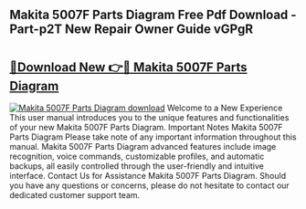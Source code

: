 ## Makita 5007F Parts Diagram Free Pdf Download - Part-p2T New Repair Owner Guide vGPgR

# <h2><a href="http://dfoyi4.blite.top/?on=Makita+5007F+Parts+Diagram">🔗Download New 👉🔴 Makita 5007F Parts Diagram</a></h2>

[![Makita 5007F Parts Diagram download](https://i.imgur.com/lujVjoI.png)](http://dfoyi4.blite.top/?on=Makita+5007F+Parts+Diagram)
Welcome to a New Experience This user manual introduces you to the unique features and functionalities of your new Makita 5007F Parts Diagram. Important Notes Makita 5007F Parts Diagram Please take note of any important information throughout this manual. Makita 5007F Parts Diagram advanced features include image recognition, voice commands, customizable profiles, and automatic backups, all easily controlled through the user-friendly and intuitive interface. Contact Us for Assistance Makita 5007F Parts Diagram. Should you have any questions or concerns, please do not hesitate to contact our dedicated customer support team.

